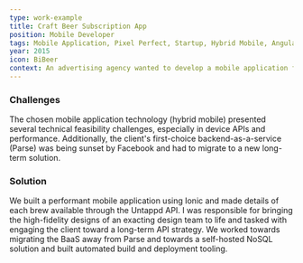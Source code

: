 ```yaml
---
type: work-example
title: Craft Beer Subscription App
position: Mobile Developer
tags: Mobile Application, Pixel Perfect, Startup, Hybrid Mobile, Angular, Ionic, ES2015, Parse, MongoDB, API Configuration, Geospatial, Build Chain
year: 2015
icon: BiBeer
context: An advertising agency wanted to develop a mobile application for a startup working on a subscription service to regularly ship craft brews to subscribers. The mobile application needed to capture feedback on deliveries, establish a taste profile, show detailed information on thousands of different brews, and allow the user to manage their profile and delivery preferences.
---
```


### Challenges

The chosen mobile application technology (hybrid mobile) presented several technical feasibility challenges, especially in device APIs and performance. Additionally, the client's first-choice backend-as-a-service (Parse) was being sunset by Facebook and had to migrate to a new long-term solution.

### Solution

We built a performant mobile application using Ionic and made details of each brew available through the Untappd API. I was responsible for bringing the high-fidelity designs of an exacting design team to life and tasked with engaging the client toward a long-term API strategy. We worked towards migrating the BaaS away from Parse and towards a self-hosted NoSQL solution and built automated build and deployment tooling.
